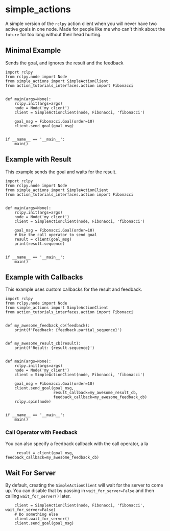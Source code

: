 # simple_actions

A simple version of the `rclpy` action client when you will never have two active goals in one node. Made for people like me who can't think about the `future` for too long without their head hurting.

## Minimal Example
Sends the goal, and ignores the result and the feedback
```
import rclpy
from rclpy.node import Node
from simple_actions import SimpleActionClient
from action_tutorials_interfaces.action import Fibonacci


def main(args=None):
    rclpy.init(args=args)
    node = Node('my_client')
    client = SimpleActionClient(node, Fibonacci, 'fibonacci')

    goal_msg = Fibonacci.Goal(order=10)
    client.send_goal(goal_msg)


if __name__ == '__main__':
    main()

```

## Example with Result
This example sends the goal and waits for the result.

```
import rclpy
from rclpy.node import Node
from simple_actions import SimpleActionClient
from action_tutorials_interfaces.action import Fibonacci


def main(args=None):
    rclpy.init(args=args)
    node = Node('my_client')
    client = SimpleActionClient(node, Fibonacci, 'fibonacci')

    goal_msg = Fibonacci.Goal(order=10)
    # Use the call operator to send goal
    result = client(goal_msg)
    print(result.sequence)


if __name__ == '__main__':
    main()

```

## Example with Callbacks
This example uses custom callbacks for the result and feedback.
```
import rclpy
from rclpy.node import Node
from simple_actions import SimpleActionClient
from action_tutorials_interfaces.action import Fibonacci


def my_awesome_feedback_cb(feedback):
    print(f'Feedback: {feedback.partial_sequence}')


def my_awesome_result_cb(result):
    print(f'Result: {result.sequence}')


def main(args=None):
    rclpy.init(args=args)
    node = Node('my_client')
    client = SimpleActionClient(node, Fibonacci, 'fibonacci')

    goal_msg = Fibonacci.Goal(order=10)
    client.send_goal(goal_msg,
                     result_callback=my_awesome_result_cb,
                     feedback_callback=my_awesome_feedback_cb)
    rclpy.spin(node)


if __name__ == '__main__':
    main()
```

### Call Operator with Feedback
You can also specify a feedback callback with the call operator, a la
```
     result = client(goal_msg, feedback_callback=my_awesome_feedback_cb)
```

## Wait For Server
By default, creating the `SimpleActionClient` will wait for the server to come up. You can disable that by passing in `wait_for_server=False` and then calling `wait_for_server()` later.

```
    client = SimpleActionClient(node, Fibonacci, 'fibonacci', wait_for_server=False)
    # Do something else
    client.wait_for_server()
    client.send_goal(goal_msg)

```
